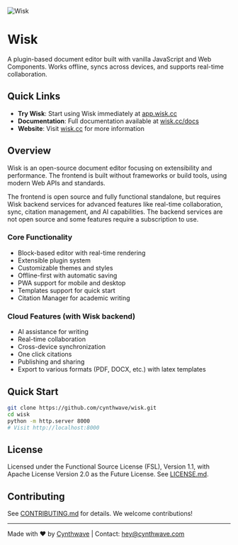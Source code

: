 ![Wisk](https://wisk.cc/a7/forget/img.png)

# Wisk

A plugin-based document editor built with vanilla JavaScript and Web Components. Works offline, syncs across devices, and supports real-time collaboration.

## Quick Links

- **Try Wisk**: Start using Wisk immediately at [app.wisk.cc](https://app.wisk.cc)
- **Documentation**: Full documentation available at [wisk.cc/docs](https://wisk.cc/docs)
- **Website**: Visit [wisk.cc](https://wisk.cc) for more information

## Overview

Wisk is an open-source document editor focusing on extensibility and performance. The frontend is built without frameworks or build tools, using modern Web APIs and standards.

The frontend is open source and fully functional standalone, but requires Wisk backend services for advanced features like real-time collaboration, sync, citation management, and AI capabilities. The backend services are not open source and some features require a subscription to use.

### Core Functionality

- Block-based editor with real-time rendering
- Extensible plugin system
- Customizable themes and styles
- Offline-first with automatic saving
- PWA support for mobile and desktop
- Templates support for quick start
- Citation Manager for academic writing

### Cloud Features (with Wisk backend)

- AI assistance for writing
- Real-time collaboration
- Cross-device synchronization
- One click citations
- Publishing and sharing
- Export to various formats (PDF, DOCX, etc.) with latex templates

## Quick Start

```bash
git clone https://github.com/cynthwave/wisk.git
cd wisk
python -m http.server 8000
# Visit http://localhost:8000
```

## License

Licensed under the Functional Source License (FSL), Version 1.1, with Apache License Version 2.0 as the Future License. See [LICENSE.md](LICENSE.md).

## Contributing

See [CONTRIBUTING.md](CONTRIBUTING.md) for details. We welcome contributions!

---

Made with ❤️ by [Cynthwave](https://cynthwave.com) | Contact: hey@cynthwave.com

